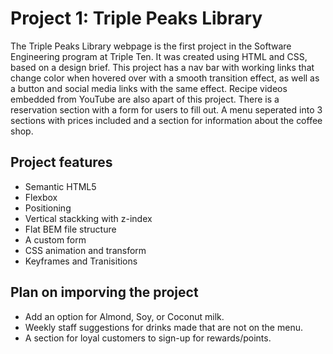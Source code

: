 # Project 1: Triple Peaks Library

The Triple Peaks Library webpage is the first project in the Software Engineering program at Triple Ten. It was created using HTML and CSS, based on a design brief. This project has a nav bar with working links that change color when hovered over with a smooth transition effect, as well as a button and social media links with the same effect. Recipe videos embedded from YouTube are also apart of this project. There is a reservation section with a form for users to fill out. A menu seperated into 3 sections with prices included and a section for information about the coffee shop.

## Project features

- Semantic HTML5
- Flexbox
- Positioning
- Vertical stackking with z-index
- Flat BEM file structure
- A custom form
- CSS animation and transform
- Keyframes and Tranisitions

## Plan on imporving the project

- Add an option for Almond, Soy, or Coconut milk.
- Weekly staff suggestions for drinks made that are not on the menu.
- A section for loyal customers to sign-up for rewards/points.
